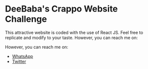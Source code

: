 # DeeBaba's Crappo Website Challenge

This attractive website is coded with the use of React JS. Feel free to replicate and modify to your taste. However, you can reach me on:

However, you can reach me on:

- [WhatsApp](https://wa.me/message/44VHYNMDSWR2M1)
- [Twitter](https://twitter.com/_iamDeeBaba)
